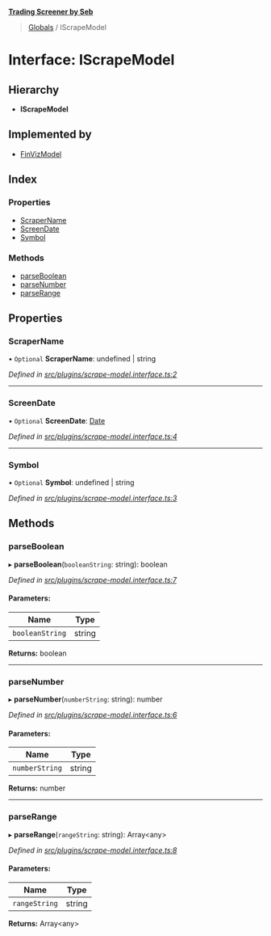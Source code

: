 **[Trading Screener by Seb](../README.md)**

> [Globals](../globals.md) / IScrapeModel

# Interface: IScrapeModel

## Hierarchy

* **IScrapeModel**

## Implemented by

* [FinVizModel](../classes/finvizmodel.md)

## Index

### Properties

* [ScraperName](iscrapemodel.md#scrapername)
* [ScreenDate](iscrapemodel.md#screendate)
* [Symbol](iscrapemodel.md#symbol)

### Methods

* [parseBoolean](iscrapemodel.md#parseboolean)
* [parseNumber](iscrapemodel.md#parsenumber)
* [parseRange](iscrapemodel.md#parserange)

## Properties

### ScraperName

• `Optional` **ScraperName**: undefined \| string

*Defined in [src/plugins/scrape-model.interface.ts:2](https://github.com/wiewiur667/TradingScreener/blob/196ff12/src/plugins/scrape-model.interface.ts#L2)*

___

### ScreenDate

• `Optional` **ScreenDate**: [Date](../classes/finvizrating.md#date)

*Defined in [src/plugins/scrape-model.interface.ts:4](https://github.com/wiewiur667/TradingScreener/blob/196ff12/src/plugins/scrape-model.interface.ts#L4)*

___

### Symbol

• `Optional` **Symbol**: undefined \| string

*Defined in [src/plugins/scrape-model.interface.ts:3](https://github.com/wiewiur667/TradingScreener/blob/196ff12/src/plugins/scrape-model.interface.ts#L3)*

## Methods

### parseBoolean

▸ **parseBoolean**(`booleanString`: string): boolean

*Defined in [src/plugins/scrape-model.interface.ts:7](https://github.com/wiewiur667/TradingScreener/blob/196ff12/src/plugins/scrape-model.interface.ts#L7)*

#### Parameters:

Name | Type |
------ | ------ |
`booleanString` | string |

**Returns:** boolean

___

### parseNumber

▸ **parseNumber**(`numberString`: string): number

*Defined in [src/plugins/scrape-model.interface.ts:6](https://github.com/wiewiur667/TradingScreener/blob/196ff12/src/plugins/scrape-model.interface.ts#L6)*

#### Parameters:

Name | Type |
------ | ------ |
`numberString` | string |

**Returns:** number

___

### parseRange

▸ **parseRange**(`rangeString`: string): Array\<any>

*Defined in [src/plugins/scrape-model.interface.ts:8](https://github.com/wiewiur667/TradingScreener/blob/196ff12/src/plugins/scrape-model.interface.ts#L8)*

#### Parameters:

Name | Type |
------ | ------ |
`rangeString` | string |

**Returns:** Array\<any>
